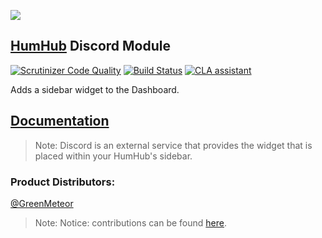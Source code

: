 [![](resources/discordlogo.png)](https://discordapp.com/)

## [HumHub](https://www.humhub.org/en) Discord Module

[![Scrutinizer Code Quality](https://scrutinizer-ci.com/g/GreenMeteor/humhub-discordapp-module/badges/quality-score.png?b=master)](https://scrutinizer-ci.com/g/GreenMeteor/humhub-discordapp-module/?branch=master) [![Build Status](https://scrutinizer-ci.com/g/GreenMeteor/humhub-discordapp-module/badges/build.png?b=master)](https://scrutinizer-ci.com/g/GreenMeteor/humhub-discordapp-module/build-status/master) [![CLA assistant](https://cla-assistant.io/readme/badge/GreenMeteor/humhub-discordapp-module)](https://cla-assistant.io/GreenMeteor/humhub-discordapp-module)

Adds a sidebar widget to the Dashboard.

## [Documentation](/docs/README.md)
> Note: Discord is an external service that provides the widget that is placed within your HumHub's sidebar.

### __Product Distributors:__
[@GreenMeteor](https://github.com/GreenMeteor)

> Note: Notice: contributions can be found [here](https://github.com/GreenMeteor/humhub-discordapp-module/blob/master/.github/CONTRIBUTORS.md).
